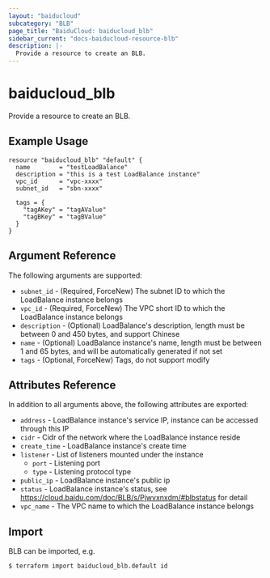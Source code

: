 ```yaml
---
layout: "baiducloud"
subcategory: "BLB"
page_title: "BaiduCloud: baiducloud_blb"
sidebar_current: "docs-baiducloud-resource-blb"
description: |-
  Provide a resource to create an BLB.
---
```


# baiducloud_blb

Provide a resource to create an BLB.

## Example Usage

```hcl
resource "baiducloud_blb" "default" {
  name        = "testLoadBalance"
  description = "this is a test LoadBalance instance"
  vpc_id      = "vpc-xxxx"
  subnet_id   = "sbn-xxxx"

  tags = {
    "tagAKey" = "tagAValue"
    "tagBKey" = "tagBValue"
  }
}
```

## Argument Reference

The following arguments are supported:

* `subnet_id` - (Required, ForceNew) The subnet ID to which the LoadBalance instance belongs
* `vpc_id` - (Required, ForceNew) The VPC short ID to which the LoadBalance instance belongs
* `description` - (Optional) LoadBalance's description, length must be between 0 and 450 bytes, and support Chinese
* `name` - (Optional) LoadBalance instance's name, length must be between 1 and 65 bytes, and will be automatically generated if not set
* `tags` - (Optional, ForceNew) Tags, do not support modify

## Attributes Reference

In addition to all arguments above, the following attributes are exported:

* `address` - LoadBalance instance's service IP, instance can be accessed through this IP
* `cidr` - Cidr of the network where the LoadBalance instance reside
* `create_time` - LoadBalance instance's create time
* `listener` - List of listeners mounted under the instance
  * `port` - Listening port
  * `type` - Listening protocol type
* `public_ip` - LoadBalance instance's public ip
* `status` - LoadBalance instance's status, see https://cloud.baidu.com/doc/BLB/s/Pjwvxnxdm/#blbstatus for detail
* `vpc_name` - The VPC name to which the LoadBalance instance belongs


## Import

BLB can be imported, e.g.

```hcl
$ terraform import baiducloud_blb.default id
```


